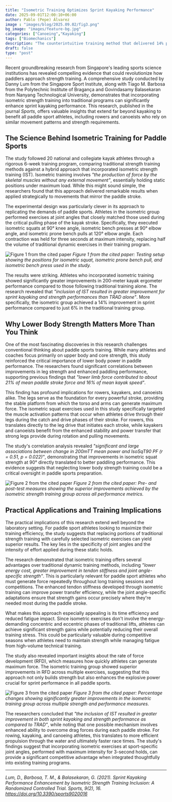 ```yaml
---
title: "Isometric Training Optimizes Sprint Kayaking Performance"
date: 2025-09-01T12:00:10+06:00
author: Pablo (Pepe) Álvarez
image : "images/blog/2025.09.02/fig3.png"
bg_image: "images/feature-bg.jpg"
categories: ["Canoeing","Kayaking"]
tags: ["Biomechanics"]
description: "The counterintuitive training method that delivered 14% performance gains while traditional training managed only 6%"
draft: false
type: "post"
---
```


Recent groundbreaking research from Singapore's leading sports science institutions has revealed compelling evidence that could revolutionize how paddlers approach strength training. A comprehensive study conducted by Danny Lum from the Singapore Sport Institute, along with Tiago M. Barbosa from the Polytechnic Institute of Bragança and Govindasamy Balasekaran from Nanyang Technological University, demonstrates that incorporating isometric strength training into traditional programs can significantly enhance sprint kayaking performance. This research, published in the journal *Sports*, offers valuable insights that extend far beyond kayaking to benefit all paddle sport athletes, including rowers and canoeists who rely on similar movement patterns and strength requirements.

## The Science Behind Isometric Training for Paddle Sports

The study followed 20 national and collegiate kayak athletes through a rigorous 6-week training program, comparing traditional strength training methods against a hybrid approach that incorporated isometric strength training (IST). Isometric training involves *"the production of force by the skeletal muscles without any external movement"*, essentially holding static positions under maximum load. While this might sound simple, the researchers found that this approach delivered remarkable results when applied strategically to movements that mirror the paddle stroke.

The experimental design was particularly clever in its approach to replicating the demands of paddle sports. Athletes in the isometric group performed exercises at joint angles that closely matched those used during the critical pulling phase of the kayak stroke. Specifically, they executed isometric squats at 90° knee angle, isometric bench presses at 90° elbow angle, and isometric prone bench pulls at 120° elbow angle. Each contraction was held for three seconds at maximum intensity, replacing half the volume of traditional dynamic exercises in their training program.

![Figure 1 from the cited paper](/images/blog/2025.09.02/fig1.png)
*Figure 1 from the cited paper: Testing setup showing the positions for isometric squat, isometric prone bench pull, and isometric bench press used in the study.*

The results were striking. Athletes who incorporated isometric training showed significantly greater improvements in 200-meter kayak ergometer performance compared to those following traditional training alone. The research revealed that *"inclusion of IST resulted in greater improvement for sprint kayaking and strength performances than TRAD alone"*. More specifically, the isometric group achieved a 14% improvement in sprint performance compared to just 6% in the traditional training group.

## Why Lower Body Strength Matters More Than You Think

One of the most fascinating discoveries in this research challenges conventional thinking about paddle sports training. While many athletes and coaches focus primarily on upper body and core strength, this study reinforced the critical importance of lower body power in paddle performance. The researchers found significant correlations between improvements in leg strength and enhanced paddling performance, supporting previous findings that *"lower limb force contributed to about 21% of mean paddle stroke force and 16% of mean kayak speed"*.

This finding has profound implications for rowers, kayakers, and canoeists alike. The legs serve as the foundation for every powerful stroke, providing the stable platform from which the torso and arms can generate maximum force. The isometric squat exercises used in this study specifically targeted the muscle activation patterns that occur when athletes drive through their legs during the catch and drive phases of their stroke. For rowers, this translates directly to the leg drive that initiates each stroke, while kayakers and canoeists benefit from the enhanced stability and power transfer that strong legs provide during rotation and pulling movements.

The study's correlation analysis revealed *"significant and large associations between change in 200mTT mean power and IsoSqT90 PF (r = 0.51, p = 0.022)"*, demonstrating that improvements in isometric squat strength at 90° directly translated to better paddling performance. This evidence suggests that neglecting lower body strength training could be a critical oversight in paddle sports preparation.

![Figure 2 from the cited paper](/images/blog/2025.09.02/fig2.png)
*Figure 2 from the cited paper: Pre- and post-test measures showing the superior improvements achieved by the isometric strength training group across all performance metrics.*

## Practical Applications and Training Implications

The practical implications of this research extend well beyond the laboratory setting. For paddle sport athletes looking to maximize their training efficiency, the study suggests that replacing portions of traditional strength training with carefully selected isometric exercises can yield superior results. The key lies in the specificity of joint angles and the intensity of effort applied during these static holds.

The research demonstrated that isometric training offers several advantages over traditional dynamic training methods, including *"lower energy cost, greater improvement in tendon stiffness and joint angle-specific strength"*. This is particularly relevant for paddle sport athletes who must generate force repeatedly throughout long training sessions and competitions. The enhanced tendon stiffness developed through isometric training can improve power transfer efficiency, while the joint angle-specific adaptations ensure that strength gains occur precisely where they're needed most during the paddle stroke.

What makes this approach especially appealing is its time efficiency and reduced fatigue impact. Since isometric exercises don't involve the energy-demanding concentric and eccentric phases of traditional lifts, athletes can achieve significant strength gains while potentially reducing their overall training stress. This could be particularly valuable during competitive seasons when athletes need to maintain strength while managing fatigue from high-volume technical training.

The study also revealed important insights about the rate of force development (RFD), which measures how quickly athletes can generate maximum force. The isometric training group showed superior improvements in RFD across multiple exercises, suggesting that this approach not only builds strength but also enhances the explosive power crucial for sprint performance in all paddle sports.

![Figure 3 from the cited paper](/images/blog/2025.09.02/fig3.png)
*Figure 3 from the cited paper: Percentage changes showing significantly greater improvements in the isometric training group across multiple strength and performance measures.*

The researchers concluded that *"the inclusion of IST resulted in greater improvement in both sprint kayaking and strength performance as compared to TRAD"*, while noting that one possible mechanism involves enhanced ability to overcome drag forces during each paddle stroke. For rowing, kayaking, and canoeing athletes, this translates to more efficient propulsion through the water and ultimately faster race times. The study's findings suggest that incorporating isometric exercises at sport-specific joint angles, performed with maximum intensity for 3-second holds, can provide a significant competitive advantage when integrated thoughtfully into existing training programs.

---

*Lum, D., Barbosa, T. M., & Balasekaran, G. (2021). Sprint Kayaking Performance Enhancement by Isometric Strength Training Inclusion: A Randomized Controlled Trial. *Sports*, 9(2), 16. https://doi.org/10.3390/sports9020016*